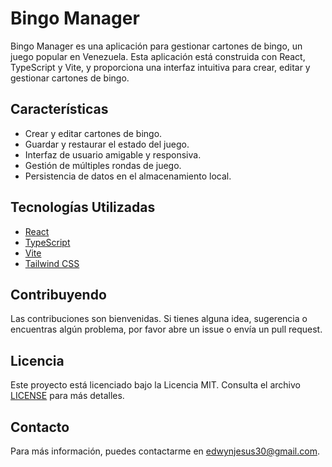 # Bingo Manager

Bingo Manager es una aplicación para gestionar cartones de bingo, un juego popular en Venezuela. Esta aplicación está construida con React, TypeScript y Vite, y proporciona una interfaz intuitiva para crear, editar y gestionar cartones de bingo.

## Características

- Crear y editar cartones de bingo.
- Guardar y restaurar el estado del juego.
- Interfaz de usuario amigable y responsiva.
- Gestión de múltiples rondas de juego.
- Persistencia de datos en el almacenamiento local.

## Tecnologías Utilizadas

- [React](https://reactjs.org/)
- [TypeScript](https://www.typescriptlang.org/)
- [Vite](https://vitejs.dev/)
- [Tailwind CSS](https://tailwindcss.com/)

## Contribuyendo

Las contribuciones son bienvenidas. Si tienes alguna idea, sugerencia o encuentras algún problema, por favor abre un issue o envía un pull request.

## Licencia

Este proyecto está licenciado bajo la Licencia MIT. Consulta el archivo [LICENSE](LICENSE) para más detalles.

## Contacto

Para más información, puedes contactarme en [edwynjesus30@gmail.com](mailto:edwynjesus30@gmail.com).